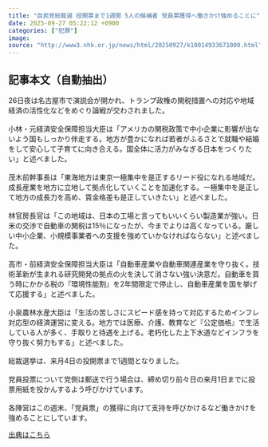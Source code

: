 ```yaml
---
title: "自民党総裁選 投開票まで1週間 5人の候補者 党員票獲得へ働きかけ強めることに"
date: 2025-09-27 05:22:12 +0900
categories: ["犯罪"]
image: 
source: "http://www3.nhk.or.jp/news/html/20250927/k10014933671000.html"
---
```


## 記事本文（自動抽出）
<div><div class="body-text">
										<p>26日夜は名古屋市で演説会が開かれ、トランプ政権の関税措置への対応や地域経済の活性化などをめぐり論戦が交わされました。<br><br>小林・元経済安全保障担当大臣は「アメリカの関税政策で中小企業に影響が出ないよう国もしっかり伴走する。地方が豊かになれば若者がふるさとで就職や結婚をして安心して子育てに向き合える。国全体に活力がみなぎる日本をつくりたい」と述べました。<br><br>茂木前幹事長は「東海地方は東京一極集中を是正するリード役になれる地域だ。成長産業を地方に立地して拠点化していくことを加速化する。一極集中を是正して地方の成長力を高め、賃金格差も是正していきたい」と述べました。<br><br>林官房長官は「この地域は、日本の工場と言ってもいいくらい製造業が強い。日米の交渉で自動車の関税は15％になったが、今までよりは高くなっている。厳しい中小企業、小規模事業者への支援を強めていかなければならない」と述べました。<br><br>高市・前経済安全保障担当大臣は「自動車産業や自動車関連産業を守り抜く。技術革新が生まれる研究開発の拠点の火を決して消さない強い決意だ。自動車を買う時にかかる税の『環境性能割』を2年間限定で停止し、自動車産業を国を挙げて応援する」と述べました。<br><br>小泉農林水産大臣は「生活の苦しさにスピード感を持って対応するためインフレ対応型の経済運営に変える。地方では医療、介護、教育など『公定価格』で生活している人が多く、手取りと待遇を上げる。老朽化した上下水道などインフラを守り抜く努力もする」と述べました。<br><br>総裁選挙は、来月4日の投開票まで1週間となりました。<br><br>党員投票について党側は郵送で行う場合は、締め切り前々日の来月1日までに投票用紙を投かんするよう呼びかけています。<br><br>各陣営はこの週末、「党員票」の獲得に向けて支持を呼びかけるなど働きかけを強めることにしています。</p>
								</div>
							</div>

[出典はこちら](http://www3.nhk.or.jp/news/html/20250927/k10014933671000.html)
